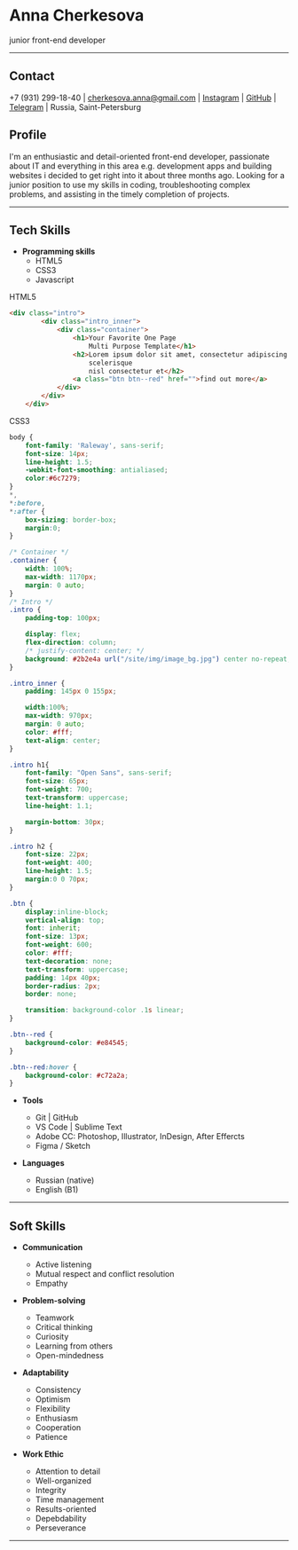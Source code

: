 # Anna Cherkesova
junior front-end developer

___

## Contact
+7 (931) 299-18-40 | cherkesova.anna@gmail.com | [Instagram](https://www.instagram.com/cherkesova/) | [GitHub](https://github.com/Cherkesova) | [Telegram](https://t.me/annacherkesova) | Russia, Saint-Petersburg

## Profile
I'm an enthusiastic and detail-oriented front-end developer, passionate about IT and everything in this area e.g. development apps and building websites i decided to get right into it about three months ago. Looking for a junior position to use my skills in coding, troubleshooting complex problems, and assisting in the timely completion of projects.
___
## Tech Skills
- **Programming skills**
    - HTML5
    - CSS3
    - Javascript

HTML5
```html
<div class="intro">
		<div class="intro_inner">
			<div class="container">
				<h1>Your Favorite One Page
					Multi Purpose Template</h1>
				<h2>Lorem ipsum dolor sit amet, consectetur adipiscing elit. Praesent commodo cursus magna vel
					scelerisque
					nisl consectetur et</h2>
				<a class="btn btn--red" href="">find out more</a>
			</div>
		</div>
	</div>
```
CSS3

```css
body {
	font-family: 'Raleway', sans-serif;
	font-size: 14px;
	line-height: 1.5;
	-webkit-font-smoothing: antialiased;
	color:#6c7279;
}
*,
*:before,
*:after {
	box-sizing: border-box;
	margin:0;
}

/* Container */
.container {
	width: 100%;
	max-width: 1170px;
	margin: 0 auto;
}
/* Intro */
.intro {
	padding-top: 100px;

	display: flex;
	flex-direction: column;
	/* justify-content: center; */
	background: #2b2e4a url("/site/img/image_bg.jpg") center no-repeat;
}

.intro_inner {
	padding: 145px 0 155px;

	width:100%;
	max-width: 970px;
	margin: 0 auto;
	color: #fff;
	text-align: center;
}

.intro h1{
	font-family: "Open Sans", sans-serif;
	font-size: 65px;
	font-weight: 700;
	text-transform: uppercase;
	line-height: 1.1;

	margin-bottom: 30px;
}

.intro h2 {
	font-size: 22px;
	font-weight: 400;
	line-height: 1.5;
	margin:0 0 70px;
}

.btn {
	display:inline-block;
	vertical-align: top;
	font: inherit;
	font-size: 13px;
	font-weight: 600;
	color: #fff;
	text-decoration: none;
	text-transform: uppercase;
	padding: 14px 40px;
	border-radius: 2px;
	border: none;

	transition: background-color .1s linear;
}

.btn--red {
	background-color: #e84545;
}

.btn--red:hover {
	background-color: #c72a2a;
}
```


- **Tools**
    - Git | GitHub
    - VS Code | Sublime Text
    - Adobe CC: Photoshop, Illustrator, InDesign, After Effercts
    - Figma / Sketch

- **Languages**
    - Russian (native)
    - English (B1)
    
___
## Soft Skills
- **Communication**
    - Active listening
    - Mutual respect and conflict resolution
    - Empathy

- **Problem-solving**
    - Teamwork
    - Critical thinking 
    - Curiosity
    - Learning from others
    - Open-mindedness

- **Adaptability**
    - Consistency
    - Optimism
    - Flexibility
    - Enthusiasm
    - Cooperation
    - Patience


- **Work Ethic**
    - Attention to detail
    - Well-organized
    - Integrity
    - Time management
    - Results-oriented
    - Depebdability
    - Perseverance

___

